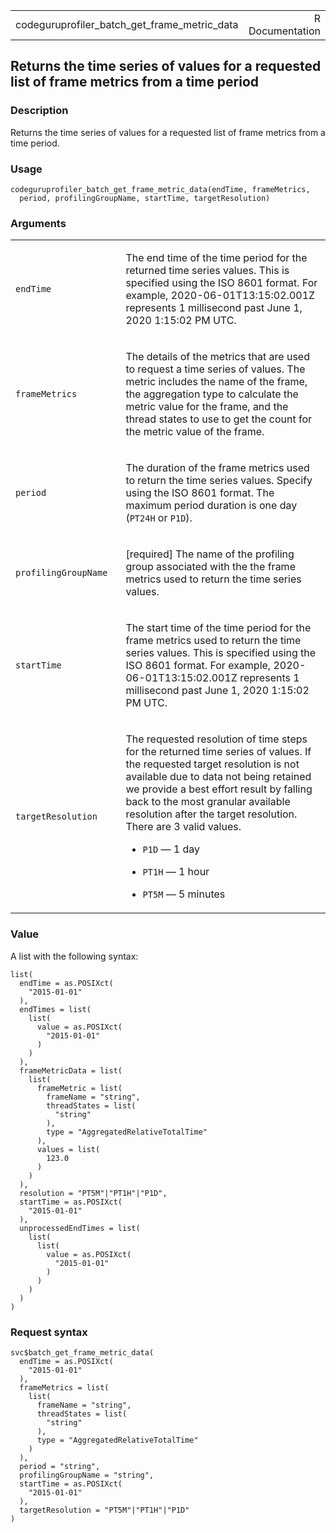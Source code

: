 <table style="width: 100%;">
<tbody>
<tr class="odd">
<td>codeguruprofiler_batch_get_frame_metric_data</td>
<td style="text-align: right;">R Documentation</td>
</tr>
</tbody>
</table>

## Returns the time series of values for a requested list of frame metrics from a time period

### Description

Returns the time series of values for a requested list of frame metrics
from a time period.

### Usage

    codeguruprofiler_batch_get_frame_metric_data(endTime, frameMetrics,
      period, profilingGroupName, startTime, targetResolution)

### Arguments

<table>
<colgroup>
<col style="width: 35%" />
<col style="width: 65%" />
</colgroup>
<tbody>
<tr class="odd">
<td><code
id="codeguruprofiler_batch_get_frame_metric_data_:_endTime">endTime</code></td>
<td><p>The end time of the time period for the returned time series
values. This is specified using the ISO 8601 format. For example,
2020-06-01T13:15:02.001Z represents 1 millisecond past June 1, 2020
1:15:02 PM UTC.</p></td>
</tr>
<tr class="even">
<td><code
id="codeguruprofiler_batch_get_frame_metric_data_:_frameMetrics">frameMetrics</code></td>
<td><p>The details of the metrics that are used to request a time series
of values. The metric includes the name of the frame, the aggregation
type to calculate the metric value for the frame, and the thread states
to use to get the count for the metric value of the frame.</p></td>
</tr>
<tr class="odd">
<td><code
id="codeguruprofiler_batch_get_frame_metric_data_:_period">period</code></td>
<td><p>The duration of the frame metrics used to return the time series
values. Specify using the ISO 8601 format. The maximum period duration
is one day (<code>PT24H</code> or <code>P1D</code>).</p></td>
</tr>
<tr class="even">
<td><code
id="codeguruprofiler_batch_get_frame_metric_data_:_profilingGroupName">profilingGroupName</code></td>
<td><p>[required] The name of the profiling group associated with the
the frame metrics used to return the time series values.</p></td>
</tr>
<tr class="odd">
<td><code
id="codeguruprofiler_batch_get_frame_metric_data_:_startTime">startTime</code></td>
<td><p>The start time of the time period for the frame metrics used to
return the time series values. This is specified using the ISO 8601
format. For example, 2020-06-01T13:15:02.001Z represents 1 millisecond
past June 1, 2020 1:15:02 PM UTC.</p></td>
</tr>
<tr class="even">
<td><code
id="codeguruprofiler_batch_get_frame_metric_data_:_targetResolution">targetResolution</code></td>
<td><p>The requested resolution of time steps for the returned time
series of values. If the requested target resolution is not available
due to data not being retained we provide a best effort result by
falling back to the most granular available resolution after the target
resolution. There are 3 valid values.</p>
<ul>
<li><p><code>P1D</code> — 1 day</p></li>
<li><p><code>PT1H</code> — 1 hour</p></li>
<li><p><code>PT5M</code> — 5 minutes</p></li>
</ul></td>
</tr>
</tbody>
</table>

### Value

A list with the following syntax:

    list(
      endTime = as.POSIXct(
        "2015-01-01"
      ),
      endTimes = list(
        list(
          value = as.POSIXct(
            "2015-01-01"
          )
        )
      ),
      frameMetricData = list(
        list(
          frameMetric = list(
            frameName = "string",
            threadStates = list(
              "string"
            ),
            type = "AggregatedRelativeTotalTime"
          ),
          values = list(
            123.0
          )
        )
      ),
      resolution = "PT5M"|"PT1H"|"P1D",
      startTime = as.POSIXct(
        "2015-01-01"
      ),
      unprocessedEndTimes = list(
        list(
          list(
            value = as.POSIXct(
              "2015-01-01"
            )
          )
        )
      )
    )

### Request syntax

    svc$batch_get_frame_metric_data(
      endTime = as.POSIXct(
        "2015-01-01"
      ),
      frameMetrics = list(
        list(
          frameName = "string",
          threadStates = list(
            "string"
          ),
          type = "AggregatedRelativeTotalTime"
        )
      ),
      period = "string",
      profilingGroupName = "string",
      startTime = as.POSIXct(
        "2015-01-01"
      ),
      targetResolution = "PT5M"|"PT1H"|"P1D"
    )
